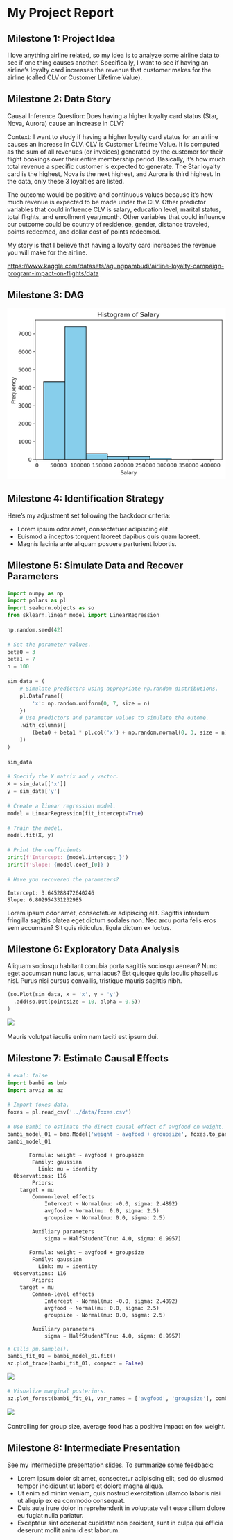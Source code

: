 # My Project Report


## Milestone 1: Project Idea

I love anything airline related, so my idea is to analyze some airline
data to see if one thing causes another. Specifically, I want to see if
having an airline’s loyalty card increases the revenue that customer
makes for the airline (called CLV or Customer Lifetime Value).

## Milestone 2: Data Story

Causal Inference Question: Does having a higher loyalty card status
(Star, Nova, Aurora) cause an increase in CLV?

Context: I want to study if having a higher loyalty card status for an
airline causes an increase in CLV. CLV is Customer Lifetime Value. It is
computed as the sum of all revenues (or invoices) generated by the
customer for their flight bookings over their entire membership period.
Basically, it’s how much total revenue a specific customer is expected
to generate. The Star loyalty card is the highest, Nova is the next
highest, and Aurora is third highest. In the data, only these 3
loyalties are listed.

The outcome would be positive and continuous values because it’s how
much revenue is expected to be made under the CLV. Other predictor
variables that could influence CLV is salary, education level, marital
status, total flights, and enrollment year/month. Other variables that
could influence our outcome could be country of residence, gender,
distance traveled, points redeemed, and dollar cost of points redeemed.

My story is that I believe that having a loyalty card increases the
revenue you will make for the airline.

https://www.kaggle.com/datasets/agungpambudi/airline-loyalty-campaign-program-impact-on-flights/data

## Milestone 3: DAG

<img src="../figures/salary_histogram.png" data-fig-align="center"
alt="Initial_DAG" />

## Milestone 4: Identification Strategy

Here’s my adjustment set following the backdoor criteria:

- Lorem ipsum odor amet, consectetuer adipiscing elit.
- Euismod a inceptos torquent laoreet dapibus quis quam laoreet.
- Magnis lacinia ante aliquam posuere parturient lobortis.

## Milestone 5: Simulate Data and Recover Parameters

``` python
import numpy as np
import polars as pl
import seaborn.objects as so
from sklearn.linear_model import LinearRegression

np.random.seed(42)

# Set the parameter values.
beta0 = 3
beta1 = 7
n = 100

sim_data = (
    # Simulate predictors using appropriate np.random distributions.
    pl.DataFrame({
        'x': np.random.uniform(0, 7, size = n)
    })
    # Use predictors and parameter values to simulate the outome.
    .with_columns([
        (beta0 + beta1 * pl.col('x') + np.random.normal(0, 3, size = n)).alias('y')
    ])
)

sim_data

# Specify the X matrix and y vector.
X = sim_data[['x']]
y = sim_data['y']

# Create a linear regression model.
model = LinearRegression(fit_intercept=True)

# Train the model.
model.fit(X, y)

# Print the coefficients
print(f'Intercept: {model.intercept_}')
print(f'Slope: {model.coef_[0]}')

# Have you recovered the parameters?
```

    Intercept: 3.645288472640246
    Slope: 6.802954331232985

Lorem ipsum odor amet, consectetuer adipiscing elit. Sagittis interdum
fringilla sagittis platea eget dictum sodales non. Nec arcu porta felis
eros sem accumsan? Sit quis ridiculus, ligula dictum ex luctus.

## Milestone 6: Exploratory Data Analysis

Aliquam sociosqu habitant conubia porta sagittis sociosqu aenean? Nunc
eget accumsan nunc lacus, urna lacus? Est quisque quis iaculis phasellus
nisl. Purus nisi cursus convallis, tristique mauris sagittis nibh.

``` python
(so.Plot(sim_data, x = 'x', y = 'y')
  .add(so.Dot(pointsize = 10, alpha = 0.5))
)
```

<img src="../figures/sim-data-01.png" data-fig-align="center" />

Mauris volutpat iaculis enim nam taciti est ipsum dui.

## Milestone 7: Estimate Causal Effects

``` python
# eval: false
import bambi as bmb
import arviz as az

# Import foxes data.
foxes = pl.read_csv('../data/foxes.csv')

# Use Bambi to estimate the direct causal effect of avgfood on weight.
bambi_model_01 = bmb.Model('weight ~ avgfood + groupsize', foxes.to_pandas())
bambi_model_01
```

           Formula: weight ~ avgfood + groupsize
            Family: gaussian
              Link: mu = identity
      Observations: 116
            Priors: 
        target = mu
            Common-level effects
                Intercept ~ Normal(mu: -0.0, sigma: 2.4892)
                avgfood ~ Normal(mu: 0.0, sigma: 2.5)
                groupsize ~ Normal(mu: 0.0, sigma: 2.5)
            
            Auxiliary parameters
                sigma ~ HalfStudentT(nu: 4.0, sigma: 0.9957)

           Formula: weight ~ avgfood + groupsize
            Family: gaussian
              Link: mu = identity
      Observations: 116
            Priors: 
        target = mu
            Common-level effects
                Intercept ~ Normal(mu: -0.0, sigma: 2.4892)
                avgfood ~ Normal(mu: 0.0, sigma: 2.5)
                groupsize ~ Normal(mu: 0.0, sigma: 2.5)
            
            Auxiliary parameters
                sigma ~ HalfStudentT(nu: 4.0, sigma: 0.9957)

``` python
# Calls pm.sample().
bambi_fit_01 = bambi_model_01.fit()
az.plot_trace(bambi_fit_01, compact = False)
```

<img src="../figures/multilevel-models_plot-01.png"
data-fig-align="center" />

``` python
# Visualize marginal posteriors.
az.plot_forest(bambi_fit_01, var_names = ['avgfood', 'groupsize'], combined = True, hdi_prob = 0.95)
```

<img src="../figures/multilevel-models_plot-02.png"
data-fig-align="center" />

Controlling for group size, average food has a positive impact on fox
weight.

## Milestone 8: Intermediate Presentation

See my intermediate presentation
[slides](https://github.com/marcdotson/causal-inference/blob/main/presentations/multivariate-models.html).
To summarize some feedback:

- Lorem ipsum dolor sit amet, consectetur adipiscing elit, sed do
  eiusmod tempor incididunt ut labore et dolore magna aliqua.
- Ut enim ad minim veniam, quis nostrud exercitation ullamco laboris
  nisi ut aliquip ex ea commodo consequat.
- Duis aute irure dolor in reprehenderit in voluptate velit esse cillum
  dolore eu fugiat nulla pariatur.
- Excepteur sint occaecat cupidatat non proident, sunt in culpa qui
  officia deserunt mollit anim id est laborum.
